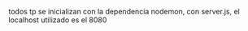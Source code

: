 todos tp se inicializan con la dependencia nodemon, con server.js, el localhost utilizado es el 8080 
